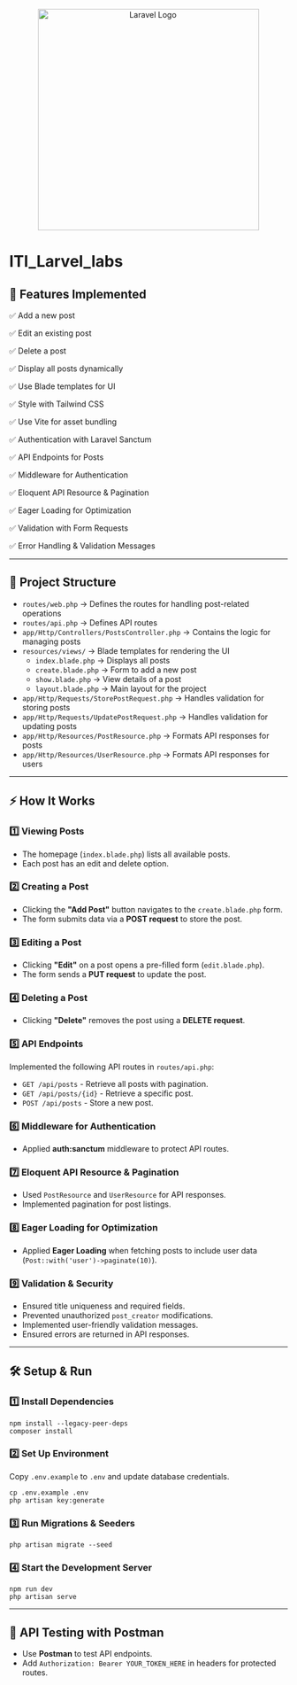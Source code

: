 <p align="center"><a href="https://laravel.com" target="_blank"><img src="https://raw.githubusercontent.com/laravel/art/master/logo-lockup/5%20SVG/2%20CMYK/1%20Full%20Color/laravel-logolockup-cmyk-red.svg" width="400" alt="Laravel Logo"></a></p>

# ITI_Larvel_labs

## **🚀 Features Implemented**

✅ Add a new post

✅ Edit an existing post

✅ Delete a post

✅ Display all posts dynamically

✅ Use Blade templates for UI

✅ Style with Tailwind CSS

✅ Use Vite for asset bundling

✅ Authentication with Laravel Sanctum

✅ API Endpoints for Posts

✅ Middleware for Authentication

✅ Eloquent API Resource & Pagination

✅ Eager Loading for Optimization

✅ Validation with Form Requests

✅ Error Handling & Validation Messages

---

## **📂 Project Structure**

- `routes/web.php` → Defines the routes for handling post-related operations
- `routes/api.php` → Defines API routes
- `app/Http/Controllers/PostsController.php` → Contains the logic for managing posts
- `resources/views/` → Blade templates for rendering the UI
    - `index.blade.php` → Displays all posts
    - `create.blade.php` → Form to add a new post
    - `show.blade.php` → View details of a post
    - `layout.blade.php` → Main layout for the project
- `app/Http/Requests/StorePostRequest.php` → Handles validation for storing posts
- `app/Http/Requests/UpdatePostRequest.php` → Handles validation for updating posts
- `app/Http/Resources/PostResource.php` → Formats API responses for posts
- `app/Http/Resources/UserResource.php` → Formats API responses for users

---

## **⚡ How It Works**

### **1️⃣ Viewing Posts**

- The homepage (`index.blade.php`) lists all available posts.
- Each post has an edit and delete option.

### **2️⃣ Creating a Post**

- Clicking the **"Add Post"** button navigates to the `create.blade.php` form.
- The form submits data via a **POST request** to store the post.

### **3️⃣ Editing a Post**

- Clicking **"Edit"** on a post opens a pre-filled form (`edit.blade.php`).
- The form sends a **PUT request** to update the post.

### **4️⃣ Deleting a Post**

- Clicking **"Delete"** removes the post using a **DELETE request**.

### **5️⃣ API Endpoints**

Implemented the following API routes in `routes/api.php`:

- `GET /api/posts` - Retrieve all posts with pagination.
- `GET /api/posts/{id}` - Retrieve a specific post.
- `POST /api/posts` - Store a new post.

### **6️⃣ Middleware for Authentication**

- Applied **auth:sanctum** middleware to protect API routes.

### **7️⃣ Eloquent API Resource & Pagination**

- Used `PostResource` and `UserResource` for API responses.
- Implemented pagination for post listings.

### **8️⃣ Eager Loading for Optimization**

- Applied **Eager Loading** when fetching posts to include user data (`Post::with('user')->paginate(10)`).

### **9️⃣ Validation & Security**

- Ensured title uniqueness and required fields.
- Prevented unauthorized `post_creator` modifications.
- Implemented user-friendly validation messages.
- Ensured errors are returned in API responses.

---

## **🛠️ Setup & Run**

### **1️⃣ Install Dependencies**

```
npm install --legacy-peer-deps
composer install

```

### **2️⃣ Set Up Environment**

Copy `.env.example` to `.env` and update database credentials.

```
cp .env.example .env
php artisan key:generate

```

### **3️⃣ Run Migrations & Seeders**

```
php artisan migrate --seed

```

### **4️⃣ Start the Development Server**

```
npm run dev
php artisan serve

```

---

## **🧪 API Testing with Postman**

- Use **Postman** to test API endpoints.
- Add `Authorization: Bearer YOUR_TOKEN_HERE` in headers for protected routes.